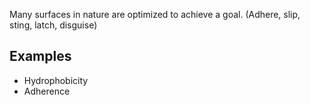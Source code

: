 Many surfaces in nature are optimized to achieve a goal. (Adhere, slip, sting, latch, disguise)

## Examples
- Hydrophobicity 
- Adherence